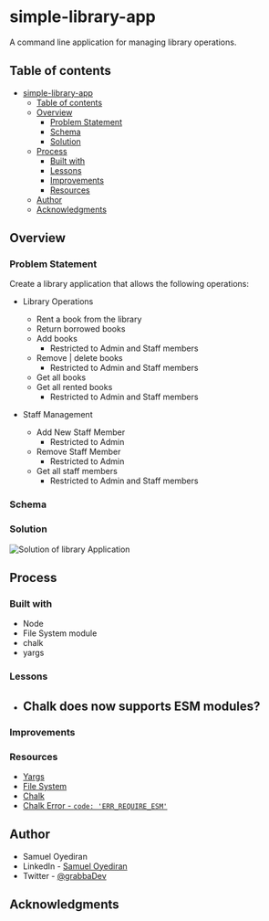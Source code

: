 # simple-library-app

A command line application for managing library operations.

## Table of contents

- [simple-library-app](#simple-library-app)
  - [Table of contents](#table-of-contents)
  - [Overview](#overview)
    - [Problem Statement](#problem-statement)
    - [Schema](#schema)
    - [Solution](#solution)
  - [Process](#process)
    - [Built with](#built-with)
    - [Lessons](#lessons)
    - [Improvements](#improvements)
    - [Resources](#resources)
  - [Author](#author)
  - [Acknowledgments](#acknowledgments)

## Overview

### Problem Statement

Create a library application that allows the following operations:

- Library Operations
  - Rent a book from the library
  - Return borrowed books
  - Add books
    - Restricted to Admin and Staff members
  - Remove | delete books
    - Restricted to Admin and Staff members
  - Get all books
  - Get all rented books
    - Restricted to Admin and Staff members
  
- Staff Management
  - Add New Staff Member
    - Restricted to Admin
  - Remove Staff Member
    - Restricted to Admin
  - Get all staff members
    - Restricted to Admin and Staff members


### Schema



### Solution

![Solution of library Application]()

## Process

### Built with

- Node
- File System module
- chalk
- yargs
  
### Lessons
- Chalk does now supports ESM modules?
  - 


### Improvements

### Resources

- [Yargs](https://www.npmjs.com/package/yargs)
- [File System](https://nodejs.org/dist/latest-v16.x/docs/api/fs.html#fsappendfilesyncpath-data-options)
- [Chalk](https://www.npmjs.com/package/chalk)
- [Chalk Error - ```code: 'ERR_REQUIRE_ESM'```](https://stackoverflow.com/questions/70309135/chalk-error-err-require-esm-require-of-es-module)
  
## Author

- Samuel Oyediran
- LinkedIn - [Samuel Oyediran](https://www.linkedin.com/in/samuel-oyediran-823450181/)
- Twitter - [@grabbaDev](https://twitter.com/grabbaDev)


## Acknowledgments